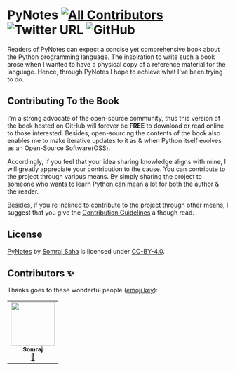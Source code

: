 # PyNotes [![All Contributors](https://img.shields.io/badge/All_Contributors-1-orange.svg?style=flat-square)](#contributors-) ![Twitter URL](https://img.shields.io/twitter/url?label=Tweet&style=social&url=https%3A%2F%2Ftwitter.com%2FJarmosan) ![GitHub](https://img.shields.io/github/license/Jarmos-san/pynotes?color=Blue&label=License&style=flat-square)

Readers of PyNotes can expect a concise yet comprehensive book about the Python programming language. The inspiration to write such a book arose when I wanted to have a physical copy of a reference material for the language. Hence, through PyNotes I hope to achieve what I've been trying to do.

## Contributing To the Book

I'm a strong advocate of the open-source community, thus this version of the book hosted on GitHub will forever be **FREE** to download or read online to those interested. Besides, open-sourcing the contents of the book also enables me to make iterative updates to it as & when Python itself evolves as an Open-Source Software(OSS).

Accordingly, if you feel that your idea sharing knowledge aligns with mine, I will greatly appreciate your contribution to the cause. You can contribute to the project through various means. By simply sharing the project to someone who wants to learn Python can mean a lot for both the author & the reader.

Besides, if you're inclined to contribute to the project through other means, I suggest that you give the [Contribution Guidelines](https://github.com/Jarmos-san/pynotes/blob/master/CODE_OF_CONDUCT.md) a though read.

## License

 [PyNotes](https://github.com/Jarmos-san/PyNotes) by [Somraj Saha](https://github.com/Jarmos-san) is licensed under [CC-BY-4.0](https://github.com/Jarmos-san/PyNotes/blob/master/LICENSE).

## Contributors ✨

Thanks goes to these wonderful people ([emoji key](https://allcontributors.org/docs/en/emoji-key)):

<!-- ALL-CONTRIBUTORS-LIST:START - Do not remove or modify this section -->
<!-- prettier-ignore-start -->
<!-- markdownlint-disable -->
<table>
  <tr>
    <td align="center"><a href="https://about.me/jarmos"><img src="https://avatars3.githubusercontent.com/u/31373860?v=4" width="100px;" alt=""/><br /><sub><b>Somraj</b></sub></a><br /><a href="#maintenance-Jarmos-san" title="Maintenance">🚧</a></td>
  </tr>
</table>

<!-- markdownlint-enable -->
<!-- prettier-ignore-end -->
<!-- ALL-CONTRIBUTORS-LIST:END -->
